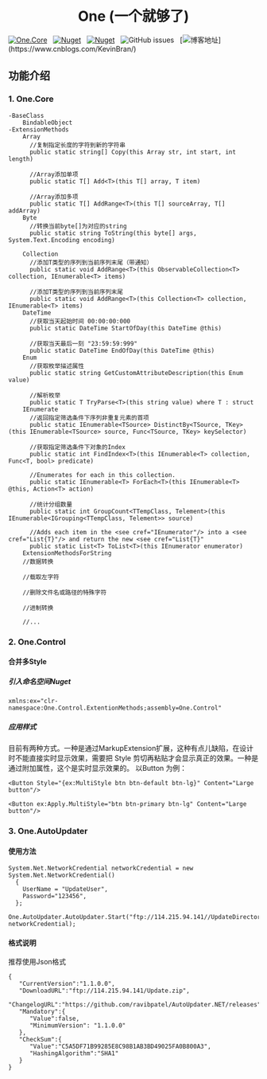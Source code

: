 <div align="center">

# One (一个就够了)

</div>

[![One.Core](https://img.shields.io/nuget/v/One.Core?label=One.Core)](https://www.nuget.org/packages/One.Core/)
&nbsp; [![Nuget](https://img.shields.io/nuget/v/One.Control?label=One.Control)](https://www.nuget.org/packages/One.Control/)
&nbsp; [![Nuget](https://img.shields.io/nuget/v/One.AutoUpdater?label=One.AutoUpdater)](https://www.nuget.org/packages/One.AutoUpdater/)
&nbsp; ![GitHub issues](https://img.shields.io/github/issues/KleinPan/One)
&nbsp; [![博客地址](https://img.shields.io/badge/cnblogs-Link-brightgreen")](https://www.cnblogs.com/KevinBran/)


<!--
  ## Nuget Links
  
  | [One.Core](https://www.nuget.org/packages/One.Core/)  | [One.Control](https://www.nuget.org/packages/One.Control/) 
  | ------------- | ------------- 
  
-->
## 功能介绍
### 1. One.Core
    -BaseClass
        BindableObject
    -ExtensionMethods
        Array
          //复制指定长度的字符到新的字符串
          public static string[] Copy(this Array str, int start, int length)
          
          //Array添加单项
          public static T[] Add<T>(this T[] array, T item)
        
          //Array添加多项
          public static T[] AddRange<T>(this T[] sourceArray, T[] addArray)
        Byte
          //转换当前byte[]为对应的string
          public static string ToString(this byte[] args, System.Text.Encoding encoding)
        
        Collection
          //添加T类型的序列到当前序列末尾（带通知）
          public static void AddRange<T>(this ObservableCollection<T> collection, IEnumerable<T> items)
          
          //添加T类型的序列到当前序列末尾
          public static void AddRange<T>(this Collection<T> collection, IEnumerable<T> items)
        DateTime
          //获取当天起始时间 00:00:00:000
          public static DateTime StartOfDay(this DateTime @this)
          
          //获取当天最后一刻 "23:59:59:999"
          public static DateTime EndOfDay(this DateTime @this)
        Enum
          //获取枚举描述属性
          public static string GetCustomAttributeDescription(this Enum value)
          
          //解析枚举
          public static T TryParse<T>(this string value) where T : struct
        IEnumerate
          //返回指定筛选条件下序列非重复元素的首项
          public static IEnumerable<TSource> DistinctBy<TSource, TKey>(this IEnumerable<TSource> source, Func<TSource, TKey> keySelector)
          
          //获取指定筛选条件下对象的Index
          public static int FindIndex<T>(this IEnumerable<T> collection, Func<T, bool> predicate)
          
          //Enumerates for each in this collection.
          public static IEnumerable<T> ForEach<T>(this IEnumerable<T> @this, Action<T> action)
          
          //统计分组数量
          public static int GroupCount<TTempClass, Telement>(this IEnumerable<IGrouping<TTempClass, Telement>> source)
          
          //Adds each item in the <see cref="IEnumerator"/> into a <see cref="List{T}"/> and return the new <see cref="List{T}"
          public static List<T> ToList<T>(this IEnumerator enumerator)
        ExtensionMethodsForString
        //数据转换
        
        //载取左字符
        
        //删除文件名或路径的特殊字符
        
        //进制转换
        
        //...
### 2. One.Control
#### 合并多Style
##### 引入命名空间Nuget
 `xmlns:ex="clr-namespace:One.Control.ExtentionMethods;assembly=One.Control"`
 #####   应用样式
目前有两种方式。一种是通过MarkupExtension扩展，这种有点儿缺陷，在设计时不能直接实时显示效果，需要把 Style 剪切再粘贴才会显示真正的效果。一种是通过附加属性，这个是实时显示效果的。 以Button 为例：
```
<Button Style="{ex:MultiStyle btn btn-default btn-lg}" Content="Large button"/>

<Button ex:Apply.MultiStyle="btn btn-primary btn-lg" Content="Large button"/>
```
### 3. One.AutoUpdater
#### 使用方法
```
System.Net.NetworkCredential networkCredential = new System.Net.NetworkCredential()
  {
    UserName = "UpdateUser",
    Password="123456",
  };

One.AutoUpdater.AutoUpdater.Start("ftp://114.215.94.141//UpdateDirectories//Version.json", networkCredential);
 ```

#### 格式说明
推荐使用Json格式
```
{
   "CurrentVersion":"1.1.0.0",
   "DownloadURL":"ftp://114.215.94.141/Update.zip",
   "ChangelogURL":"https://github.com/ravibpatel/AutoUpdater.NET/releases",
   "Mandatory":{
      "Value":false,
      "MinimumVersion": "1.1.0.0"
   },
   "CheckSum":{
      "Value":"C5A5DF71B99285E8C98B1AB3BD49025FA0B800A3",
      "HashingAlgorithm":"SHA1"
   }
}
